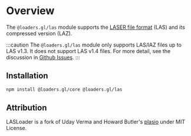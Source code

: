 # Overview

The `@loaders.gl/las` module supports the [LASER file format](/docs/modules/las/formats/las) (LAS) and its compressed version (LAZ).

:::caution
The `@loaders.gl/las` module only supports LAS/lAZ files up to LAS v1.3. It does not support LAS v1.4 files.
For more detail, see the discussion in [Github Issues](https://github.com/visgl/loaders.gl/issues/591).
:::

## Installation

```bash
npm install @loaders.gl/core @loaders.gl/las
```

## Attribution

LASLoader is a fork of Uday Verma and Howard Butler's [plasio](https://github.com/verma/plasio/) under MIT License.
